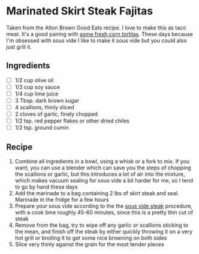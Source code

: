 # Marinated Skirt Steak Fajitas

Taken from the Alton Brown Good Eats recipe. I love to make this as taco meat. It's a good pairing with [some fresh corn tortilas](./corn-tortillas.md). These days because I'm obsessed with sous vide I like to make it sous vide but you could also just grill it.

## Ingredients

- [ ] 1/2 cup olive oil
- [ ] 1/3 cup soy sauce
- [ ] 1/4 cup lime juice
- [ ] 3 Tbsp. dark brown sugar
- [ ] 4 scallions, thinly sliced
- [ ] 2 cloves of garlic, finely chopped
- [ ] 1/2 tsp. red pepper flakes or other dried chiles
- [ ] 1/2 tsp. ground cumin

## Recipe

1. Combine all ingredients in a bowl, using a whisk or a fork to mix. If you want, you can use a blender which can save you the steps of chopping the scallions or garlic, but this introduces a lot of air into the mixture, which makes vacuum sealing for sous vide a bit harder for me, so I tend to go by hand these days
1. Add the marinade to a bag containing 2 lbs of skirt steak and seal. Marinade in the fridge for a few hours
1. Prepare your sous vide according to the the [sous vide steak](../sous-vide-proteins/sous-vide-beef.md) procedure, with a cook time roughly 45-60 minutes, since this is a pretty thin cut of steak
1. Remove from the bag, try to wipe off any garlic or scallions sticking to the mean, and finish off the steak by either quickly throwing it on a very hot grill or broiling it to get some nice browning on both sides
1. Slice very thinly against the grain for the most tender pieces